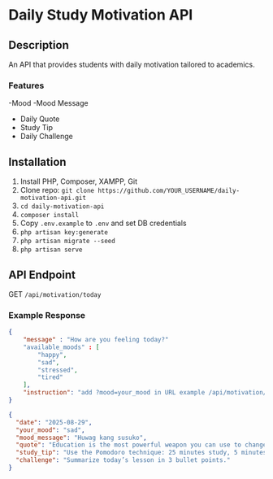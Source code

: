 # Daily Study Motivation API

## Description
An API that provides students with daily motivation tailored to academics.

### Features
-Mood
-Mood Message
- Daily Quote
- Study Tip
- Daily Challenge

## Installation
1. Install PHP, Composer, XAMPP, Git
2. Clone repo: `git clone https://github.com/YOUR_USERNAME/daily-motivation-api.git`
3. `cd daily-motivation-api`
4. `composer install`
5. Copy `.env.example` to `.env` and set DB credentials
6. `php artisan key:generate`
7. `php artisan migrate --seed`
8. `php artisan serve`

## API Endpoint
GET `/api/motivation/today`

### Example Response
```json
{
    "message" : "How are you feeling today?"
    "available_moods" : [
        "happy",
        "sad",
        "stressed",
        "tired"
    ],
    "instruction": "add ?mood=your_mood in URL example /api/motivation/today?mood=sad)"
}

{
  "date": "2025-08-29",
  "your_mood": "sad",
  "mood_message": "Huwag kang susuko",
  "quote": "Education is the most powerful weapon you can use to change the world. – Nelson Mandela",
  "study_tip": "Use the Pomodoro technique: 25 minutes study, 5 minutes rest.",
  "challenge": "Summarize today’s lesson in 3 bullet points."
}
